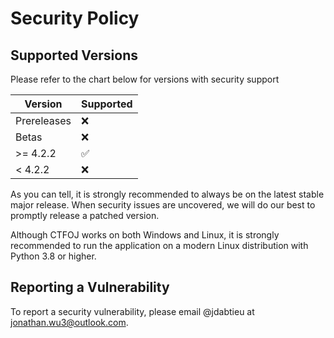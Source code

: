 # Security Policy

## Supported Versions

Please refer to the chart below for versions with security support

| Version     | Supported          |
| ----------- | ------------------ |
| Prereleases | :x:                |
| Betas       | :x:                |
| >= 4.2.2    | :white_check_mark: |
| < 4.2.2     | :x:                |

As you can tell, it is strongly recommended to always be on the latest stable major release. When security issues are uncovered, we will do
our best to promptly release a patched version.

Although CTFOJ works on both Windows and Linux, it is strongly recommended to run the application on a modern Linux distribution with Python 3.8 or higher.

## Reporting a Vulnerability

To report a security vulnerability, please email @jdabtieu at [jonathan.wu3@outlook.com](jonathan.wu3@outlook.com).
